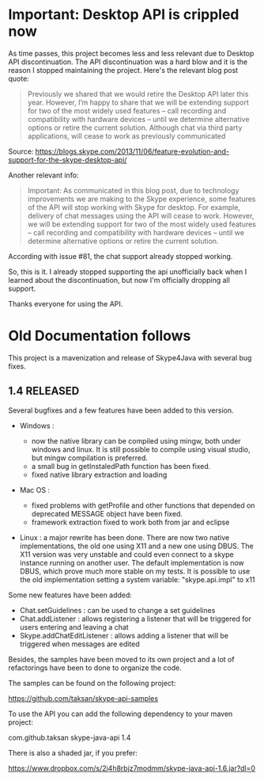 # Important: Desktop API is crippled now

As time passes, this project becomes less and less relevant due to Desktop API discontinuation. The API discontinuation
was a hard blow and it is the reason I stopped maintaining the project. Here's the relevant blog post quote:

> Previously we shared that we would retire the Desktop API later this year. However, I’m happy to share that we will 
be extending support for two of the most widely used features – call recording and compatibility with hardware devices – 
until we determine alternative options or retire the current solution. Although chat via third party applications, 
will cease to work as previously communicated

Source: https://blogs.skype.com/2013/11/06/feature-evolution-and-support-for-the-skype-desktop-api/

Another relevant info:

> Important: As communicated in this blog post, due to technology improvements we are making to the Skype experience, some
features of the API will stop working with Skype for desktop. For example, delivery of chat messages using the API will 
cease to work. However, we will be extending support for two of the most widely used features – call recording and compatibility 
with hardware devices – until we determine alternative options or retire the current solution.

According with issue #81, the chat support already stopped working. 

So, this is it. I already stopped supporting the api unofficially back when I learned about the discontinuation,
but now I'm officially dropping all support. 

Thanks everyone for using the API.

# Old Documentation follows


This project is a mavenization and release of Skype4Java with several bug fixes.

## 1.4 RELEASED

Several bugfixes and a few features have been added to this version. 

- Windows : 
	- now the native library can be compiled using mingw, both under windows and linux. It is still possible to 
compile using visual studio, but mingw compilation is preferred.
	- a small bug in getInstaledPath function has been fixed.
	- fixed native library extraction and loading

- Mac OS : 
	- fixed problems with getProfile and other functions that depended on deprecated MESSAGE object have been fixed.
	- framework extraction fixed to work both from jar and eclipse

- Linux : a major rewrite has been done. There are now two native implementations, the old one using X11 and a new one
	using DBUS. The X11 version was very unstable and could even connect to a skype instance running on another user.
	The default implementation is now DBUS, which prove much more stable on my tests. It is possible to use the old
	implementation setting a system variable: "skype.api.impl" to x11

Some new features have been added:

- Chat.setGuidelines : can be used to change a set guidelines
- Chat.addListener : allows registering a listener that will be triggered for users entering and leaving a chat
- Skype.addChatEditListener : allows adding a listener that will be triggered when messages are edited

Besides, the samples have been moved to its own project and a lot of refactorings have been to done to organize
the code.

The samples can be found on the following project:

https://github.com/taksan/skype-api-samples

To use the API you can add the following dependency to your maven project:

<dependency>
	  <groupId>com.github.taksan</groupId>
	  <artifactId>skype-java-api</artifactId>
	  <version>1.4</version>
</dependency>

There is also a shaded jar, if you prefer:

https://www.dropbox.com/s/2j4h8rbjz7modmm/skype-java-api-1.6.jar?dl=0
